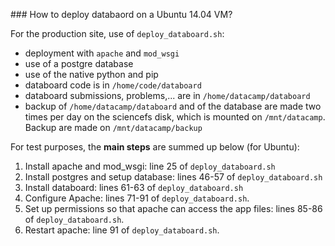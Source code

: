 ### How to deploy databaord on a Ubuntu 14.04 VM? 

For the production site, use of `deploy_databoard.sh`:   
- deployment with `apache` and `mod_wsgi`  
- use of a postgre database  
- use of the native python and pip     
- databoard code is in `/home/code/databoard`  
- databoard submissions, problems,... are in `/home/datacamp/databoard`  
- backup of `/home/datacamp/databoard` and of the database are made two times per day on the sciencefs disk, which is mounted on `/mnt/datacamp`. Backup are made on `/mnt/datacamp/backup` 


For test purposes, the **main steps** are summed up below (for Ubuntu):  
1. Install apache and mod_wsgi: line 25 of `deploy_databoard.sh`  
2. Install postgres and setup database: lines 46-57 of `deploy_databoard.sh`   
3. Install databoard: lines 61-63 of `deploy_databoard.sh`   
4. Configure Apache: lines 71-91 of `deploy_databoard.sh`.  
5. Set up permissions so that apache can access the app files: lines 85-86 of `deploy_databoard.sh`.   
6. Restart apache: line 91 of `deploy_databoard.sh`.  
